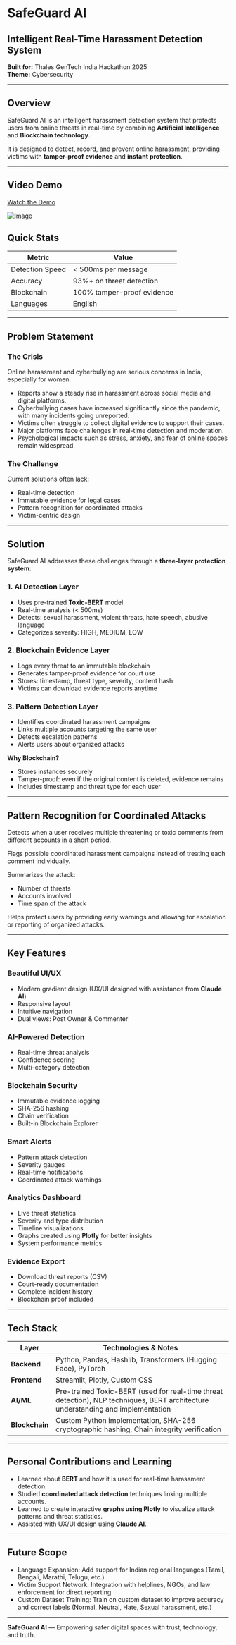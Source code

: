 # SafeGuard AI  

## Intelligent Real-Time Harassment Detection System  
**Built for:** Thales GenTech India Hackathon 2025  
**Theme:** Cybersecurity  

---

## Overview  

SafeGuard AI is an intelligent harassment detection system that protects users from online threats in real-time by combining **Artificial Intelligence** and **Blockchain technology**.  

It is designed to detect, record, and prevent online harassment, providing victims with **tamper-proof evidence** and **instant protection**.

---

## Video Demo  
[Watch the Demo](https://youtu.be/Gg1QYGLMs-I)



![Image](https://github.com/user-attachments/assets/721df96f-6e36-4d29-9f75-26912974e348)




## Quick Stats  

| Metric             | Value                      |
|-------------------|----------------------------|
| Detection Speed    | < 500ms per message        |
| Accuracy           | 93%+ on threat detection   |
| Blockchain         | 100% tamper-proof evidence |
| Languages          | English        |

---

## Problem Statement  

### The Crisis  

Online harassment and cyberbullying are serious concerns in India, especially for women.  

- Reports show a steady rise in harassment across social media and digital platforms.  
- Cyberbullying cases have increased significantly since the pandemic, with many incidents going unreported.  
- Victims often struggle to collect digital evidence to support their cases.  
- Major platforms face challenges in real-time detection and moderation.  
- Psychological impacts such as stress, anxiety, and fear of online spaces remain widespread.  

### The Challenge  

Current solutions often lack:  
- Real-time detection  
- Immutable evidence for legal cases  
- Pattern recognition for coordinated attacks   
- Victim-centric design  

---

## Solution  

SafeGuard AI addresses these challenges through a **three-layer protection system**:

### 1. AI Detection Layer  
- Uses pre-trained **Toxic-BERT** model  
- Real-time analysis (< 500ms)  
- Detects: sexual harassment, violent threats, hate speech, abusive language  
- Categorizes severity: HIGH, MEDIUM, LOW  

### 2. Blockchain Evidence Layer  
- Logs every threat to an immutable blockchain  
- Generates tamper-proof evidence for court use  
- Stores: timestamp, threat type, severity, content hash  
- Victims can download evidence reports anytime  

### 3. Pattern Detection Layer  
- Identifies coordinated harassment campaigns  
- Links multiple accounts targeting the same user  
- Detects escalation patterns  
- Alerts users about organized attacks  

**Why Blockchain?**  
- Stores instances securely  
- Tamper-proof: even if the original content is deleted, evidence remains  
- Includes timestamp and threat type for each user  

---

## Pattern Recognition for Coordinated Attacks  

Detects when a user receives multiple threatening or toxic comments from different accounts in a short period.

Flags possible coordinated harassment campaigns instead of treating each comment individually.

Summarizes the attack:

- Number of threats  
- Accounts involved  
- Time span of the attack  

Helps protect users by providing early warnings and allowing for escalation or reporting of organized attacks.

---

## Key Features  

### Beautiful UI/UX  
- Modern gradient design (UX/UI designed with assistance from **Claude AI**)  
- Responsive layout  
- Intuitive navigation  
- Dual views: Post Owner & Commenter  

### AI-Powered Detection  
- Real-time threat analysis  
- Confidence scoring  
- Multi-category detection  

### Blockchain Security  
- Immutable evidence logging  
- SHA-256 hashing  
- Chain verification  
- Built-in Blockchain Explorer  

### Smart Alerts  
- Pattern attack detection  
- Severity gauges  
- Real-time notifications  
- Coordinated attack warnings  

### Analytics Dashboard  
- Live threat statistics  
- Severity and type distribution  
- Timeline visualizations  
- Graphs created using **Plotly** for better insights  
- System performance metrics  

### Evidence Export  
- Download threat reports (CSV)  
- Court-ready documentation  
- Complete incident history  
- Blockchain proof included  

---

## Tech Stack  

| Layer       | Technologies & Notes |
|------------|--------------------|
| **Backend** | Python, Pandas, Hashlib, Transformers (Hugging Face), PyTorch |
| **Frontend** | Streamlit, Plotly, Custom CSS |
| **AI/ML** | Pre-trained Toxic-BERT (used for real-time threat detection), NLP techniques, BERT architecture understanding and implementation |
| **Blockchain** | Custom Python implementation, SHA-256 cryptographic hashing, Chain integrity verification |

---

 

## Personal Contributions and Learning  

- Learned about **BERT** and how it is used for real-time harassment detection.  
- Studied **coordinated attack detection** techniques linking multiple accounts.  
- Learned to create interactive **graphs using Plotly** to visualize attack patterns and threat statistics.  
- Assisted with UX/UI design using **Claude AI**.

---

## Future Scope  

- Language Expansion: Add support for Indian regional languages (Tamil, Bengali, Marathi, Telugu, etc.)  
- Victim Support Network: Integration with helplines, NGOs, and law enforcement for direct reporting  
- Custom Dataset Training: Train on custom dataset to improve accuracy and correct labels (Normal, Neutral, Hate, Sexual harassment, etc.)  
 

---

**SafeGuard AI** — Empowering safer digital spaces with trust, technology, and truth.
